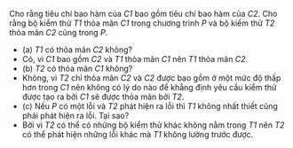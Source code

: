 Cho rằng tiêu chí bao hàm của *C1* bao gồm tiêu chí bao hàm của *C2*. Cho rằng bộ kiểm thử *T1* thỏa mãn *C1* trong chương trình *P* và bộ kiểm thử *T2* thỏa mãn *C2* cũng trong *P*.
* (a) *T1* có thỏa mãn *C2* không?
 * Có, vì *C1* bao gồm *C2* và *T1* thỏa mãn *C1* nên *T1* thỏa mãn *C2*.
* (b) *T2* có thỏa mãn *C1* không?
 * Không, vì *T2* chỉ thỏa mãn *C2* và *C2* được bao gồm ở một mức độ thấp hơn trong *C1* nên không có lý do nào để khẳng định yêu cầu kiểm thử được tạo ra bởi *C1* sẽ được thỏa mãn bởi *T2*.
* (c) Nếu *P* có một lỗi và *T2* phát hiện ra lỗi thì *T1* không nhất thiết cũng phải phát hiện ra lỗi. Tại sao?
 * Bởi vì *T2* có thể có những bộ kiểm thử khác không nằm trong *T1* nên *T2* có thể phát hiện những lỗi khác mà *T1* không lường trước được.